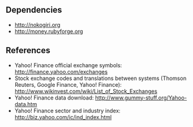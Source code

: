 Dependencies
---

 * http://nokogiri.org
 * http://money.rubyforge.org

References
---

 * Yahoo! Finance official exchange symbols: http://finance.yahoo.com/exchanges
 * Stock exchange codes and translations between systems (Thomson Reuters, Google Finance, Yahoo! Finance): http://www.wikinvest.com/wiki/List_of_Stock_Exchanges
 * Yahoo! Finance data download: http://www.gummy-stuff.org/Yahoo-data.htm
 * Yahoo! Finance sector and industry index: http://biz.yahoo.com/ic/ind_index.html
